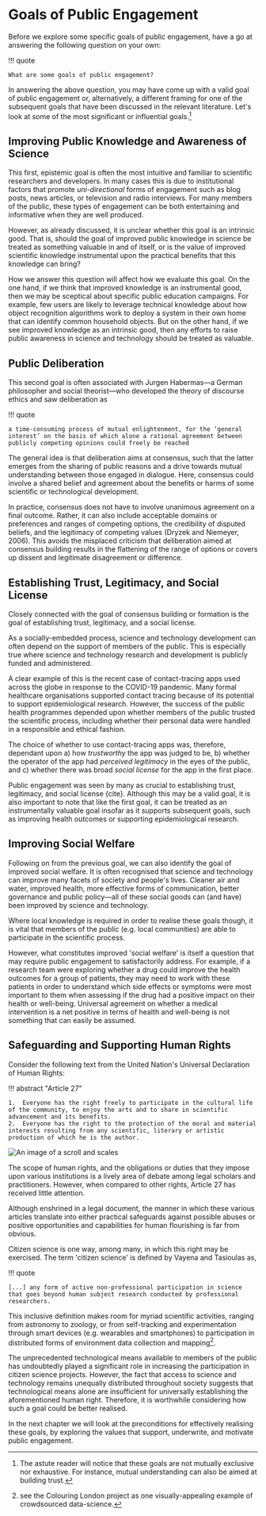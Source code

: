 # Goals of Public Engagement

Before we explore some specific goals of public engagement, have a go at answering the following question on your own:

!!! quote

    What are some goals of public engagement?

In answering the above question, you may have come up with a valid goal of public engagement or, alternatively, a different framing for one of the subsequent goals that have been discussed in the relevant literature.
Let's look at some of the most significant or influential goals.[^reader]

[^reader]: The astute reader will notice that these goals are not mutually exclusive nor exhaustive.
For instance, mutual understanding can also be aimed at building trust.

## Improving Public Knowledge and Awareness of Science

This first, epistemic goal is often the most intuitive and familiar to scientific researchers and developers.
In many cases this is due to institutional factors that promote *uni-directional* forms of engagement such as blog posts, news articles, or television and radio interviews.
For many members of the public, these types of engagement can be both entertaining and informative when they are well produced.

However, as already discussed, it is unclear whether this goal is an intrinsic good.
That is, should the goal of improved public knowledge in science be treated as something valuable in and of itself, or is the value of improved scientific knowledge instrumental upon the practical benefits that this knowledge can bring?

How we answer this question will affect how we evaluate this goal.
On the one hand, if we think that improved knowledge is an instrumental good, then we may be sceptical about specific public education campaigns.
For example, few users are likely to leverage technical knowledge about how object recognition algorithms work to deploy a system in their own home that can identify common household objects.
But on the other hand, if we see improved knowledge as an intrinsic good, then any efforts to raise public awareness in science and technology should be treated as valuable.

<!-- add further reading about this debate -->

## Public Deliberation

This second goal is often associated with Jurgen Habermas—a German philosopher and social theorist—who developed the theory of discourse ethics and saw deliberation as

!!! quote

    a time-consuming process of mutual enlightenment, for the ‘general interest’ on the basis of which alone a rational agreement between publicly competing opinions could freely be reached

The general idea is that deliberation aims at consensus, such that the latter emerges from the sharing of public reasons and a drive towards mutual understanding between those engaged in dialogue.
Here, consensus could involve a shared belief and agreement about the benefits or harms of some scientific or technological development.

In practice, consensus does not have to involve unanimous agreement on a final outcome.
Rather, it can also include acceptable domains or preferences and ranges of competing options, the credibility of disputed beliefs, and the legitimacy of competing values (Dryzek and Niemeyer, 2006).
This avoids the misplaced criticism that deliberation aimed at consensus building results in the flattening of the range of options or covers up dissent and legitimate disagreement or difference.

## Establishing Trust, Legitimacy, and Social License

Closely connected with the goal of consensus building or formation is the goal of establishing trust, legitimacy, and a social license.

As a socially-embedded process, science and technology development can often depend on the support of members of the public.
This is especially true where science and technology research and development is publicly funded and administered.

A clear example of this is the recent case of contact-tracing apps used across the globe in response to the COVID-19 pandemic.
Many formal healthcare organisations supported contact tracing because of its potential to support epidemiological research.
However, the success of the public health programmes depended upon whether members of the public trusted the scientific process, including whether their personal data were handled in a responsible and ethical fashion.

The choice of whether to use contact-tracing apps was, therefore, dependant upon a) how *trustworthy* the app was judged to be, b) whether the operator of the app had *perceived legitimacy* in the eyes of the public, and c) whether there was broad *social license* for the app in the first place.

Public engagement was seen by many as crucial to establishing trust, legitimacy, and social license {cite}.
Although this may be a valid goal, it is also important to note that like the first goal, it can be treated as an instrumentally valuable goal insofar as it supports subsequent goals, such as improving health outcomes or supporting epidemiological research.

## Improving Social Welfare

Following on from the previous goal, we can also identify the goal of improved social welfare.
It is often recognised that science and technology can improve many facets of society and people's lives.
Cleaner air and water, improved health, more effective forms of communication, better governance and public policy—all of these social goods can (and have) been improved by science and technology.

Where local knowledge is required in order to realise these goals though, it is vital that members of the public (e.g. local communities) are able to participate in the scientific process.

However, what constitutes improved 'social welfare' is itself a question that may require public engagement to satisfactorily address.
For example, if a research team were exploring whether a drug could improve the health outcomes for a group of patients, they may need to work with these patients in order to understand which side effects or symptoms were most important to them when assessing if the drug had a positive impact on their health or well-being.
Universal agreement on whether a medical intervention is a net positive in terms of health and well-being is not something that can easily be assumed.

## Safeguarding and Supporting Human Rights

Consider the following text from the United Nation's Universal Declaration of Human Rights:

!!! abstract "Article 27"

    1.  Everyone has the right freely to participate in the cultural life of the community, to enjoy the arts and to share in scientific advancement and its benefits.
    2.  Everyone has the right to the protection of the moral and material interests resulting from any scientific, literary or artistic production of which he is the author.

![An image of a scroll and scales](../../assets/images/graphics/human-rights.jpg)

The scope of human rights, and the obligations or duties that they impose upon various institutions is a lively area of debate among legal scholars and practitioners.
However, when compared to other rights, Article 27 has received little attention.

Although enshrined in a legal document, the manner in which these various articles translate into either practical safeguards against possible abuses or positive opportunities and capabilities for human flourishing is far from obvious.

Citizen science is one way, among many, in which this right may be exercised.
The term 'citizen science' is defined by Vayena and Tasioulas as,

!!! quote
    
    [...] any form of active non-professional participation in science that goes beyond human subject research conducted by professional researchers.

This inclusive definition makes room for myriad scientific activities, ranging from astronomy to zoology, or from self-tracking and experimentation through smart devices (e.g. wearables and smartphones) to participation in distributed forms of environment data collection and mapping[^colouring].

[^colouring]: see the Colouring London project as one visually-appealing example of crowdsourced data-science.

The unprecedented technological means available to members of the public has undoubtedly played a significant role in increasing the participation in citizen science projects.
However, the fact that access to science and technology remains unequally distributed throughout society suggests that technological means alone are insufficient for universally establishing the aforementioned human right.
Therefore, it is worthwhile considering how such a goal could be better realised.

In the next chapter we will look at the preconditions for effectively realising these goals, by exploring the values that support, underwrite, and motivate public engagement.

